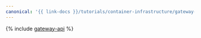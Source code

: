 ```yaml
---
canonical: '{{ link-docs }}/tutorials/container-infrastructure/gateway-api'
---
```


{% include [gateway-api](../../_tutorials/k8s/gateway-api.md) %}